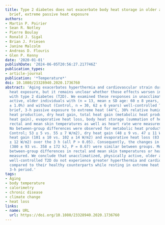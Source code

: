 ```yaml
---
title: Type 2 diabetes does not exacerbate body heat storage in older adults during
  brief, extreme passive heat exposure
authors:
- Martin P. Poirier
- Sean R. Notley
- Pierre Boulay
- Ronald J. Sigal
- Brian J. Friesen
- Janine Malcolm
- Andreas D. Flouris
- Glen P. Kenny
date: '2020-01-01'
publishDate: '2024-06-05T20:56:27.217746Z'
publication_types:
- article-journal
publication: '*Temperature*'
doi: 10.1080/23328940.2020.1736760
abstract: 'Aging exacerbates hyperthermia and cardiovascular strain during passive
  heat exposure, but it remains unclear whether those effects worsen in older adults
  with type 2 diabetes (T2D). We examined these responses in unacclimatized, physically
  active, older individuals with (n = 13, mean ± SD age: 60 ± 8 years, HbA1c: 7.0
  ± 1.0%) and without (Control, n = 30, 62 ± 6 years) well-controlled T2D during a
  brief, 3-h passive exposure to extreme heat (44°C, 30% relative humidity). Metabolic
  heat production, dry heat gain, total heat gain (metabolic heat production + dry
  heat gain), evaporative heat loss, body heat storage (summation of heat gain/loss),
  rectal and mean skin temperatures as well as heart rate were measured continuously.
  No between-group differences were observed for metabolic heat production (T2D vs.
  Control; 53 ± 5 vs. 55 ± 7 W/m2), dry heat gain (48 ± 9 vs. 47 ± 11 W/m2), total
  heat gain (101 ± 10 vs. 102 ± 14 W/m2) and evaporative heat loss (83 ± 10 vs. 85
  ± 12 W/m2) over the 3 h (all P > 0.05). Consequently, the changes in body heat storage
  (380 ± 93 vs. 358 ± 172 kJ, P = 0.67) were similar between groups. Moreover, no
  between-group differences in rectal and mean skin temperatures or heart rate were
  measured. We conclude that unacclimatized, physically active, older adults with
  well-controlled T2D do not experience greater hyperthermia and cardiovascular strain
  compared to their healthy counterparts while resting in extreme heat for a brief,
  3-h period.'
tags:
- Aging
- body temperature
- calorimetry
- chronic disease
- climate change
- heat loss
links:
- name: URL
  url: https://doi.org/10.1080/23328940.2020.1736760
---
```

